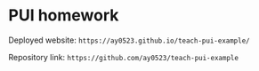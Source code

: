 # PUI homework

Deployed website: `https://ay0523.github.io/teach-pui-example/`

Repository link: `https://github.com/ay0523/teach-pui-example`